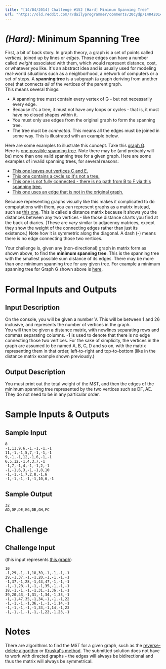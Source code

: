 ```yaml
---
title: "[14/04/2014] Challenge #152 [Hard] Minimum Spanning Tree"
url: "https://old.reddit.com/r/dailyprogrammer/comments/20cydp/14042014_challenge_152_hard_minimum_spanning_tree/"
---
```


# [](#HardIcon) _(Hard)_: Minimum Spanning Tree

First, a bit of back story. In graph theory, a graph is a set of points called *vertices*, joined up by lines or *edges*. Those edges can have a number called *weight* associated with them, which would represent distance, cost, or whatever you like. It's an abstract idea and is usually used for modeling real-world situations such as a neighborhood, a network of computers or a set of steps. A **spanning tree** is a subgraph (a graph deriving from another one) that connects *all* of the vertices of the parent graph.  
This means several things:

* A spanning tree must contain every vertex of G - but not necessarily every edge.  
* Because it's a tree, it must not have any loops or cycles - that is, it must have no closed shapes within it.  
* You must only use edges from the original graph to form the spanning tree.
* The tree must be *connected*. This means all the edges must be joined in some way. This is illustrated with an example below.

Here are some examples to illustrate this concept. Take this [graph G](http://i.imgur.com/RIfsghM.png).  
Here is [one possible spanning tree](http://i.imgur.com/yf8K1AK.png). Note there may be (and probably will be) more than one valid spanning tree for a given graph. Here are some examples of invalid spanning trees, for several reasons:

* [This one leaves out vertices C and E.](http://i.imgur.com/6CVjxpF.png)
* [This one contains a cycle so it's not a tree.](http://i.imgur.com/cibmve1.png)
* [This one is not fully connected - there is no path from B to F via this spanning tree.](http://i.imgur.com/eanfUzf.png)
* [This one uses an edge that is not in the original graph.](http://i.imgur.com/WMSDZf8.png)

Because representing graphs visually like this makes it complicated to do computations with them, you can represent graphs as a matrix instead, such as [this one](http://i.imgur.com/iXuaqNT.png). This is called a distance matrix because it shows you the distances between any two vertices - like those distance charts you find at the back of diaries. (These are *very* similar to adjacency matrices, except they show the weight of the connecting edges rather than just its existence.) Note how it is symmetric along the diagonal. A dash (-) means there is no edge connecting those two vertices.

Your challenge is, given any (non-directional) graph in matrix form as shown above, to find the **minimum spanning tree**. This is the spanning tree with the smallest possible sum distance of its edges. There may be more than one minimum spanning tree for any given tree. For example a minimum spanning tree for Graph G shown above is [here](http://i.imgur.com/RrXzZZY.png).

# Formal Inputs and Outputs

## Input Description

On the console, you will be given a number V. This will be between 1 and 26 inclusive, and represents the number of vertices in the graph.  
You will then be given a distance matrix, with newlines separating rows and commas separating columns. **-1** is used to denote that there is no edge connecting those two vertices. For the sake of simplicity, the vertices in the graph are assumed to be named A, B, C, D and so on, with the matrix representing them in that order, left-to-right and top-to-bottom (like in the distance matrix example shown previously.)

## Output Description

You must print out the total weight of the MST, and then the edges of the minimum spanning tree represented by the two vertices such as DF, AE. They do not need to be in any particular order.

# Sample Inputs & Outputs

## Sample Input

	8
	-1,11,9,6,-1,-1,-1,-1
	11,-1,-1,5,7,-1,-1,-1
	9,-1,-1,12,-1,6,-1,-1
	6,5,12,-1,4,3,7,-1
	-1,7,-1,4,-1,-1,2,-1
	-1,-1,6,3,-1,-1,8,10
	-1,-1,-1,7,2,8,-1,6
	-1,-1,-1,-1,-1,10,6,-1

## Sample Output

	32
	AD,DF,DE,EG,DB,GH,FC

# Challenge

## Challenge Input

(this input represents [this graph](http://i.imgur.com/ef5kdbx.png))

	10
	-1,29,-1,-1,18,39,-1,-1,-1,-1
	29,-1,37,-1,-1,20,-1,-1,-1,-1
	-1,37,-1,28,-1,43,47,-1,-1,-1
	-1,-1,28,-1,-1,-1,35,-1,-1,-1
	18,-1,-1,-1,-1,31,-1,36,-1,-1
	39,20,43,-1,31,-1,34,-1,33,-1
	-1,-1,47,35,-1,34,-1,-1,-1,22
	-1,-1,-1,-1,36,-1,-1,-1,14,-1
	-1,-1,-1,-1,-1,33,-1,14,-1,23
	-1,-1,-1,-1,-1,-1,22,-1,23,-1
	
# Notes

There are algorithms to find the MST for a given graph, such as the [reverse-delete algorithm](http://en.wikipedia.org/wiki/Reverse-Delete_algorithm) or [Kruskal's method](http://en.wikipedia.org/wiki/Kruskal%27s_algorithm). The submitted solution does not have to work with directed graphs - the edges will always be bidirectional and thus the matrix will always be symmetrical.